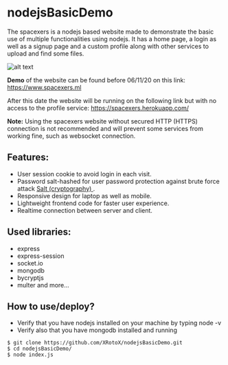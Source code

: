 # nodejsBasicDemo

The spacexers is a nodejs based website made to demonstrate the basic use of multiple functionalities using nodejs. It has a home page, a login as well as a signup page and a custom profile along with other services to upload and find some files.

![alt text](https://user-images.githubusercontent.com/31079981/97353013-c89e2a80-1893-11eb-8dde-6d79073b237a.png)

**Demo** of the website can be found before 06/11/20 on this link:
https://www.spacexers.ml

After this date the website will be running on the following link but with no access to the profile service:
https://spacexers.herokuapp.com/

**Note:** Using the spacexers website without secured HTTP (HTTPS) connection is not recommended and will prevent some services from working fine, such as websocket connection.


## Features:
- User session cookie to avoid login in each visit.
- Password salt-hashed for user password protection against brute force attack [Salt (cryptography)
](https://en.wikipedia.org/wiki/Salt_(cryptography)).
- Responsive design for laptop as well as mobile.
- Lightweight frontend code for faster user experience.
- Realtime connection between server and client.


## Used libraries:
- express
- express-session
- socket.io
- mongodb
- bycryptjs
- multer
and more...

## How to use/deploy?

- Verify that you have nodejs installed on your machine by typing node -v 
- Verify also that you have mongodb installed and running
```linux
$ git clone https://github.com/XRotoX/nodejsBasicDemo.git
$ cd nodejsBasicDemo/
$ node index.js
```
